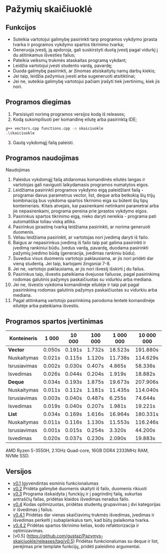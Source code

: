 # Pažymių skaičiuoklė

## Funkcijos
* Suteikia vartotojui galimybę pasirinkti tarp programos vykdymo įprasta tvarka ir programos vykdymo spartos tikrinimo tvarka;
* Generuoja įvestį, ją apdoroja, gali suskirstyti duotą įvestį pagal vidurkį į du atitinkamus išvesties failus;
* Pateikia veiksmų trukmės ataskaitas programą vykdant;
* Leidžia vartotojui įvesti studento vardą, pavardę;
* Duoda galimybę pasirinkti, ar žinomas atsiskaitytų namų darbų kiekis;
* Jei taip, leidžia pažymius įvesti arba sugeneruoti atsitiktinai;
* Jei ne, suteikia galimybę vartotojui pačiam įrašyti tiek įvertinimų, kiek jis nori.

## Programos diegimas
1. Parsisiųsti norimą programos versijos kodą iš releases;
2. Kodą sukompiliuoti per komandinę eilutę arba pasirinktą IDE;
```sh
g++ vectors.cpp functions.cpp -o skaiciuokle
.\skaiciuokle
```
3. Gautą vykdomąjį failą paleisti.
	
## Programos naudojimas
Naudojimas
1. Paleidus vykdomąjį failą atidaromas komandinės eilutės langas ir vartotojas gali naviguoti laikydamasis programos numatytos eigos.
2. Leidžiama pasirinkti programos vykdymo eigą paleidžiant failą - programai davus parametrus vector, list, deque arba betkokią šių trijų kombinaciją bus vykdoma spartos tikrinimo eiga su būtent šių tipų konteineriais. Kitais atvejais, kai pasirenkami netinkami parametrai arba jie nepasirenkami, programa pereina prie įprastos vykdymo eigos.
3. Pasirinkus spartos tikrinimo eigą, nieko daryti nereikia - programa pati automatiškai toliau viską atliks.
4. Pasirinkus įprastinę tvarką leidžiama pasirinkti, ar norima generuoti duomenis.
6. Vėliau leidžiama pasirinkti, ar vartotojas nori įvedimą daryti iš failo. 
7. Baigus ar nepasirinkus įvedimą iš failo taip pat galima pasirinkti ir įvedimą rankiniui būdu. Įvedus vardą, pavardę, duodama pasirinkti pažymių įvedimo būdą (generacija, įvedimas rankiniu būdu).
8. Suvedus visus duomenis vartotojo paklausiama, ar jis nori pridėti dar vieną studentą. Jei taip, kartojami žingsniai 7-8.
9. Jei ne, vartotojo paklausiama, ar jis nori išvestį išskirti į du failus.
10. Pasirinkus taip, išvestis pateikiama dvejuose failuose, pagal pasirinkimą rodomas galutinis pažymys paskaičiuotas su vidurkiu arba mediana.
11. Jei ne, išvestis vykdoma komandinėje eilutėje ir taip pat pagal pasirinkimą rodomas galutinis pažymys paskaičiuotas su vidurkiu arba mediana.
12. Pagal atitinkamą vartotojo pasirinkimą parodoma lentelė komandinėje eilutėje arba pateikiama išvestis.

## Programos spartos įvertinimas

| Konteineris  | 1 000    | 10 000 | 100 000 | 1 000 000 | 10 000 000 |
| ------------ | -------- | ------ | ------- | --------- | ---------- |
| **Vector**   | 0.050s   | 0.191s | 1.732s  | 18.523s   | 191.880s   |
| Nuskaitymas  | 0.021s   | 0.115s | 1.120s  | 11.738s   | 114.629s   |
| Isrusiavimas | 0.002s   | 0.030s | 0.407s  |  4.865s   |  58.336s   |
| Isvedimas    | 0.026s   | 0.044s | 0.204s  |  1.919s   |  18.882s   |
| **Deque**    | 0.034s   | 0.193s | 1.875s  | 19.673s   | 207.906s   |
| Nuskaitymas  | 0.011s   | 0.112s | 1.181s  | 11.435s   | 114.040s   |
| Isrusiavimas | 0.003s   | 0.040s | 0.487s  |  6.255s   |  74.644s   |
| Isvedimas    | 0.019s   | 0.040s | 0.207s  |  1.981s   |  19.221s   |
| **List**     | 0.034s   | 0.169s | 1.616s  | 16.964s   | 180.331s   |
| Nuskaitymas  | 0.011s   | 0.116s | 1.130s  | 11.553s   | 116.246s   |
| Isrusiavimas | 0.001s   | 0.015s | 0.254s  |  3.320s   |  44.200s   |
| Isvedimas    | 0.020s   | 0.037s | 0.230s  |  2.090s   |  19.883s   |

AMD Ryzen 5-3550H, 2.1GHz Quad-core, 16GB DDR4 2333MHz RAM, NVMe SSD.
	
## Versijos
* [v0.1](https://github.com/gustaz/Pazymys-skaiciuokle/releases/tag/v0.1) Įgyvendintas esminis funkcionalumas
* [v0.2](https://github.com/gustaz/Pazymys-skaiciuokle/releases/tag/v0.2) Pridėta galimybė duomenis skaityti iš failo, duomenis rikiuoti
* [v0.3](https://github.com/gustaz/Pazymys-skaiciuokle/releases/tag/v0.3) Programa išskaidyta į funckijų ir į pagrindinį failą, sukurtas antraščių failas, pridėtas klaidos išvedimas neradus failo.
* [v0.4](https://github.com/gustaz/Pazymys-skaiciuokle/releases/tag/v0.4) Kodas optimizuotas, pridėtas studentų grupavimas į dvi kategorijas ir išvedimas į failus.
* [v0.4.1](https://github.com/gustaz/Pazymys-skaiciuokle/releases/tag/v0.4.1) Pridėtas dar vienas skaičiavimų trukmės išvedimas, įvedimas ir išvedimas perkelti į subaplankalus tam, kad būtų palaikoma tvarka.
* [v0.4.2](https://github.com/gustaz/Pazymys-skaiciuokle/releases/tag/v0.4.2) Pridėtas spartos tikrinimo kelias,  kodo refaktorizacija ir optimizavimas.
* [v0.5] (https://github.com/gustaz/Pazymys-skaiciuokle/releases/tag/v0.5) Pridėtas funkcionalumas su deque ir list, perėjimas prie template funkcijų, pridėti paleidimo argumentai.
